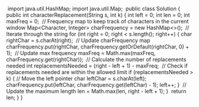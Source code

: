 ​
import java.util.HashMap;
import java.util.Map;
​
public class Solution {
public int characterReplacement(String s, int k) {
int left = 0;
int len = 0;
int maxFreq = 0;
​
// Frequency map to keep track of characters in the current window
Map<Character, Integer> charFrequency = new HashMap<>();
​
// Iterate through the string
for (int right = 0; right < s.length(); right++) {
char rightChar = s.charAt(right);
​
// Update charFrequency map
charFrequency.put(rightChar, charFrequency.getOrDefault(rightChar, 0) + 1);
​
// Update max frequency
maxFreq = Math.max(maxFreq, charFrequency.get(rightChar));
​
// Calculate the number of replacements needed
int replacementsNeeded = (right - left + 1) - maxFreq;
​
// Check if replacements needed are within the allowed limit
if (replacementsNeeded > k) {
// Move the left pointer
char leftChar = s.charAt(left);
charFrequency.put(leftChar, charFrequency.get(leftChar) - 1);
left++;
}
​
// Update the maximum length
len = Math.max(len, right - left + 1);
}
​
return len;
}
}
​